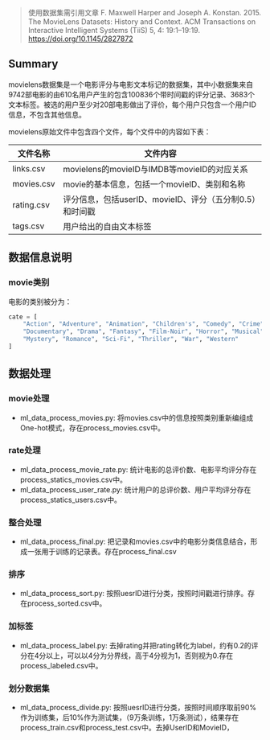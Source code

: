 >使用数据集需引用文章 
F. Maxwell Harper and Joseph A. Konstan. 2015. The MovieLens Datasets: History and Context. ACM Transactions on Interactive Intelligent Systems (TiiS) 5, 4: 19:1–19:19. <https://doi.org/10.1145/2827872>

## Summary

movielens数据集是一个电影评分与电影文本标记的数据集，其中小数据集来自9742部电影的由610名用户产生的包含100836个带时间戳的评分记录、3683个文本标签。被选的用户至少对20部电影做出了评价，每个用户只包含一个用户ID信息，不包含其他信息。

movielens原始文件中包含四个文件，每个文件中的内容如下表：


| 文件名称   | 文件内容                                                 |
| ---------- | -------------------------------------------------------- |
| links.csv  | movielens的movieID与IMDB等movieID的对应关系              |
| movies.csv | movie的基本信息，包括一个movieID、类别和名称             |
| rating.csv | 评分信息，包括userID、movieID、评分（五分制0.5）和时间戳 |
| tags.csv   | 用户给出的自由文本标签                                   |

## 数据信息说明

### movie类别

电影的类别被分为：

```python
cate = [
    "Action", "Adventure", "Animation", "Children's", "Comedy", "Crime",
    "Documentary", "Drama", "Fantasy", "Film-Noir", "Horror", "Musical",
    "Mystery", "Romance", "Sci-Fi", "Thriller", "War", "Western"
]
```

## 数据处理

### movie处理

- ml_data_process_movies.py: 将movies.csv中的信息按照类别重新编组成One-hot模式，存在process_movies.csv中。

### rate处理

- ml_data_process_movie_rate.py: 统计电影的总评价数、电影平均评分存在process_statics_movies.csv中。
- ml_data_process_user_rate.py: 统计用户的总评价数、用户平均评分存在process_statics_users.csv中。

### 整合处理

- ml_data_process_final.py: 把记录和movies.csv中的电影分类信息结合，形成一张用于训练的记录表。存在process_final.csv

### 排序

- ml_data_process_sort.py: 按照uesrID进行分类，按照时间戳进行排序。存在process_sorted.csv中。

### 加标签

- ml_data_process_label.py: 去掉rating并把rating转化为label，约有0.2的评分在4分以上，可以以4分为分界线，高于4分视为1，否则视为0.存在process_labeled.csv中。

### 划分数据集

- ml_data_process_divide.py: 按照uesrID进行分类，按照时间顺序取前90%作为训练集，后10%作为测试集，（9万条训练，1万条测试），结果存在process_train.csv和process_test.csv中。去掉UserID和MovieID，